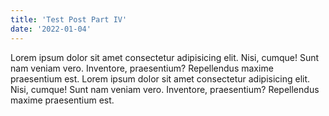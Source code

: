 ```yaml
---
title: 'Test Post Part IV'
date: '2022-01-04'
---
```


Lorem ipsum dolor sit amet consectetur adipisicing elit. Nisi, cumque! Sunt nam veniam vero. Inventore, praesentium? Repellendus maxime praesentium est. Lorem ipsum dolor sit amet consectetur adipisicing elit. Nisi, cumque! Sunt nam veniam vero. Inventore, praesentium? Repellendus maxime praesentium est.